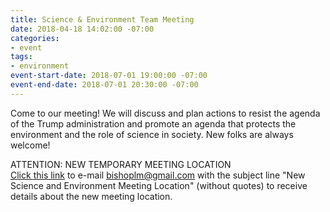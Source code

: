```yaml
---
title: Science & Environment Team Meeting
date: 2018-04-18 14:02:00 -07:00
categories:
- event
tags:
- environment
event-start-date: 2018-07-01 19:00:00 -07:00
event-end-date: 2018-07-01 20:30:00 -07:00
---
```


Come to our meeting! We will discuss and plan actions to resist the agenda of the Trump administration and promote an agenda that protects the environment and the role of science in society. New folks are always welcome!

ATTENTION: NEW TEMPORARY MEETING LOCATION  
[Click this link](mailto:bishoplm@gmail.com?subject=New%20Science%20and%20Environment%20Meeting%20Location) to e-mail bishoplm@gmail.com with the subject line "New Science and Environment Meeting Location" (without quotes) to receive details about the new meeting location.